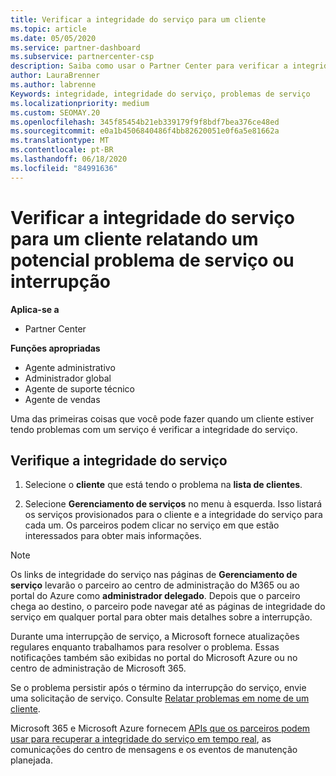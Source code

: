 ```yaml
---
title: Verificar a integridade do serviço para um cliente
ms.topic: article
ms.date: 05/05/2020
ms.service: partner-dashboard
ms.subservice: partnercenter-csp
description: Saiba como usar o Partner Center para verificar a integridade do serviço de um cliente quando eles enfrentam um problema com um serviço.
author: LauraBrenner
ms.author: labrenne
Keywords: integridade, integridade do serviço, problemas de serviço
ms.localizationpriority: medium
ms.custom: SEOMAY.20
ms.openlocfilehash: 345f85454b21eb339179f9f8bdf7bea376ce48ed
ms.sourcegitcommit: e0a1b4506840486f4bb82620051e0f6a5e81662a
ms.translationtype: MT
ms.contentlocale: pt-BR
ms.lasthandoff: 06/18/2020
ms.locfileid: "84991636"
---
```

# <a name="check-service-health-for-a-customer-reporting-a-potential-service-problem-or-outage"></a>Verificar a integridade do serviço para um cliente relatando um potencial problema de serviço ou interrupção

**Aplica-se a**

- Partner Center

**Funções apropriadas**

- Agente administrativo
- Administrador global
- Agente de suporte técnico
- Agente de vendas

Uma das primeiras coisas que você pode fazer quando um cliente estiver tendo problemas com um serviço é verificar a integridade do serviço. 

## <a name="check-service-health"></a>Verifique a integridade do serviço

1. Selecione o **cliente** que está tendo o problema na **lista de clientes**.

2. Selecione **Gerenciamento de serviços** no menu à esquerda. Isso listará os serviços provisionados para o cliente e a integridade do serviço para cada um. Os parceiros podem clicar no serviço em que estão interessados para obter mais informações. 

>[!NOTE] 
> Os links de integridade do serviço nas páginas de **Gerenciamento de serviço** levarão o parceiro ao centro de administração do M365 ou ao portal do Azure como **administrador delegado**. Depois que o parceiro chega ao destino, o parceiro pode navegar até as páginas de integridade do serviço em qualquer portal para obter mais detalhes sobre a interrupção.
 
Durante uma interrupção de serviço, a Microsoft fornece atualizações regulares enquanto trabalhamos para resolver o problema. Essas notificações também são exibidas no portal do Microsoft Azure ou no centro de administração de Microsoft 365.

Se o problema persistir após o término da interrupção do serviço, envie uma solicitação de serviço. Consulte [Relatar problemas em nome de um cliente](report-problems-on-behalf-of-a-customer.md).

Microsoft 365 e Microsoft Azure fornecem [APIs que os parceiros podem usar para recuperar a integridade do serviço em tempo real](get-automated-service-notifications-with-our-apis.md), as comunicações do centro de mensagens e os eventos de manutenção planejada.

 

